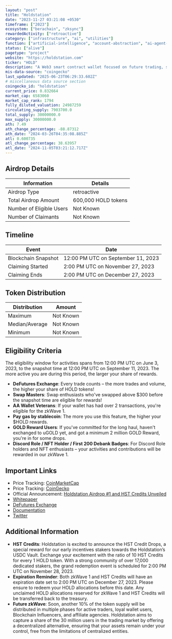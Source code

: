 ```yaml
---
layout: "post"
title: "Holdstation"
date: "2023-11-27 03:21:08 +0530"
timeframe: ["2023"]
ecosystem: ["berachain", "zksync"]
rewardedActivity: ["retroactive"]
category: ["infrastructure", "ai", "utilities"]
function: ["artificial-intelligence", "account-abstraction", "ai-agent-launchpad", "wallets"]
status: ["alive"]
pagetype: "project"
website: "https://holdstation.com"
ticker: "HOLD"
description: "A Web3 smart contract wallet focused on future trading, self-custodianship, and user privacy."
mis-data-source: "coingecko"
last_updated: "2025-06-23T06:29:33.602Z"
# miscellaneous data source section
coingecko_id: "holdstation"
current_price: 0.832664
market_cap: 6583060
market_cap_rank: 1794
fully_diluted_valuation: 24987259
circulating_supply: 7903700.0
total_supply: 30000000.0
max_supply: 30000000.0
ath: 7.49
ath_change_percentage: -88.87312
ath_date: "2024-03-26T04:35:08.885Z"
atl: 0.600735
atl_change_percentage: 38.63957
atl_date: "2024-11-05T03:21:12.717Z"
---
```


## Airdrop Details

| Information              | Details             |
| ------------------------ | ------------------- |
| Airdrop Type             | retroactive         |
| Total Airdrop Amount     | 600,000 HOLD tokens |
| Number of Eligible Users | Not Known           |
| Number of Claimants      | Not Known           |

## Timeline

| Event               | Date                               |
| ------------------- | ---------------------------------- |
| Blockchain Snapshot | 12:00 PM UTC on September 11, 2023 |
| Claiming Started    | 2:00 PM UTC on November 27, 2023   |
| Claiming Ends       | 2:00 PM UTC on December 27, 2023   |

## Token Distribution

| Distribution   | Amount    |
| -------------- | --------- |
| Maximum        | Not Known |
| Median/Average | Not Known |
| Minimum        | Not Known |

## Eligibility Criteria

The eligibility window for activities spans from 12:00 PM UTC on June 3, 2023, to the snapshot time at 12:00 PM UTC on September 11, 2023. The more active you are during this period, the larger your share of rewards.

- **DeFutures Exchange**: Every trade counts – the more trades and volume, the higher your share of HOLD tokens!
- **Swap Masters**: Swap enthusiasts who've swapped above $300 before the snapshot time are eligible for rewards!
- **AA Wallet Veterans**: If your wallet has had over 2 transactions, you're eligible for the zkWave 1.
- **Pay gas by stablecoin**: The more you use this feature, the higher your $HOLD rewards.
- **GOLD Reward Users**: If you've committed for the long haul, haven't exchanged to uGOLD yet, and got a minimum 2 million GOLD Reward, you're in for some drops.
- **Discord Role / NFT Holder / First 200 Debank Badges**: For Discord Role holders and NFT enthusiasts – your activities and contributions will be rewarded in our zkWave 1.

## Important Links

- Price Tracking: [CoinMarketCap](https://coinmarketcap.com/currencies/holdstation)
- Price Tracking: [CoinGecko](https://www.coingecko.com/en/coins/holdstation)
- Official Announcement: [Holdstation Airdrop #1 and HST Credits Unveiled](https://blog.holdstation.com/holdstation-airdrop-1-and-hst-credits-unveiled/)
- [Whitepaper](https://static.holdstation.com)
- [DeFutures Exchange](https://holdstation.exchange)
- [Documentation](https://docs.holdstation.com)
- [Twitter](https://twitter.com/holdstationw)

## Additional Information

- **HST Credits**: Holdstation is excited to announce the HST Credit Drops, a special reward for our early incentives stakers towards the Holdstation’s USDC Vault. Exchange your excitement with the ratio of 10 HST Credits for every 1 HOLD token. With a strong community of over 17,000 dedicated stakers, the grand redemption event is scheduled for 2:00 PM UTC on November 28, 2023.
- **Expiration Reminder**: Both zkWave 1 and HST Credits will have an expiration date set to 2:00 PM UTC on December 27, 2023. Please ensure to redeem your HOLD allocations before this date. Any unclaimed HOLD allocations reserved for zkWave 1 and HST Credits will be transferred back to the treasury.
- **Future zkWave**: Soon, another 10% of the token supply will be distributed in multiple phases for active traders, loyal wallet users, Blockchain Influencers, and affiliate agencies. Holdstation aims to capture a share of the 30 million users in the trading market by offering a decentralized alternative, ensuring that your assets remain under your control, free from the limitations of centralized entities.
